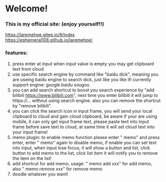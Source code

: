 # Welcome!

### This is my official site: (enjoy yourself!!)

https://laremehpe.gitee.io/#/index
https://ephemeral108.github.io/laremehpe/

### features:

1. press enter at input when input value is empty you may get clipboard text from cloud
2. use specific search engine by command like "baidu dick", meaning you are useing baidu engine to search dick, just like you like it! currently support engine: google baidu sougou
3. you can add search shortcut to boost you search experience by "add bilibili https://www.bilibili.com", next time you enter bilibili it will jump to https://... without using
   search engine. also you can remove the shortcut by "remove bilibili".
4. you can click the search icon in input frame, you will send your local clipboard to cloud and gain cloud clipboard, be aware if your are using mobile, it can only get input frame text, please paste text into input frame before save text to cloud, at same time it will set cloud text into your input frame!
5. memo plugin: to enable memo function please enter " memo" and press enter, enter " memo" again to disable memo, if enable you can set text into input, when input lose focus, it will show a button and list, click button to add memo to the list, click list item it will notify you to remove the item on the list!
6. add shortcut for add memo, usage: " memo add xxx" for add memo, also " memo remove xxx" for remove memo
7. doodle whatever you want!
